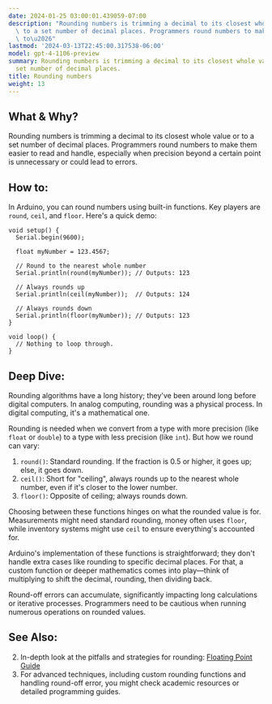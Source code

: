 ```yaml
---
date: 2024-01-25 03:00:01.439059-07:00
description: "Rounding numbers is trimming a decimal to its closest whole value or\
  \ to a set number of decimal places. Programmers round numbers to make them easier\
  \ to\u2026"
lastmod: '2024-03-13T22:45:00.317538-06:00'
model: gpt-4-1106-preview
summary: Rounding numbers is trimming a decimal to its closest whole value or to a
  set number of decimal places.
title: Rounding numbers
weight: 13
---
```


## What & Why?
Rounding numbers is trimming a decimal to its closest whole value or to a set number of decimal places. Programmers round numbers to make them easier to read and handle, especially when precision beyond a certain point is unnecessary or could lead to errors.

## How to:
In Arduino, you can round numbers using built-in functions. Key players are `round`, `ceil`, and `floor`. Here's a quick demo:

```arduino
void setup() {
  Serial.begin(9600);
  
  float myNumber = 123.4567;

  // Round to the nearest whole number
  Serial.println(round(myNumber)); // Outputs: 123

  // Always rounds up
  Serial.println(ceil(myNumber));  // Outputs: 124

  // Always rounds down
  Serial.println(floor(myNumber)); // Outputs: 123
}

void loop() {
  // Nothing to loop through.
}
```

## Deep Dive:
Rounding algorithms have a long history; they've been around long before digital computers. In analog computing, rounding was a physical process. In digital computing, it's a mathematical one.

Rounding is needed when we convert from a type with more precision (like `float` or `double`) to a type with less precision (like `int`). But how we round can vary:

1. `round()`: Standard rounding. If the fraction is 0.5 or higher, it goes up; else, it goes down.
2. `ceil()`: Short for "ceiling", always rounds up to the nearest whole number, even if it's closer to the lower number.
3. `floor()`: Opposite of ceiling; always rounds down.

Choosing between these functions hinges on what the rounded value is for. Measurements might need standard rounding, money often uses `floor`, while inventory systems might use `ceil` to ensure everything's accounted for.

Arduino's implementation of these functions is straightforward; they don't handle extra cases like rounding to specific decimal places. For that, a custom function or deeper mathematics comes into play—think of multiplying to shift the decimal, rounding, then dividing back.

Round-off errors can accumulate, significantly impacting long calculations or iterative processes. Programmers need to be cautious when running numerous operations on rounded values.

## See Also:
2. In-depth look at the pitfalls and strategies for rounding: [Floating Point Guide](https://floating-point-gui.de/)
3. For advanced techniques, including custom rounding functions and handling round-off error, you might check academic resources or detailed programming guides.
